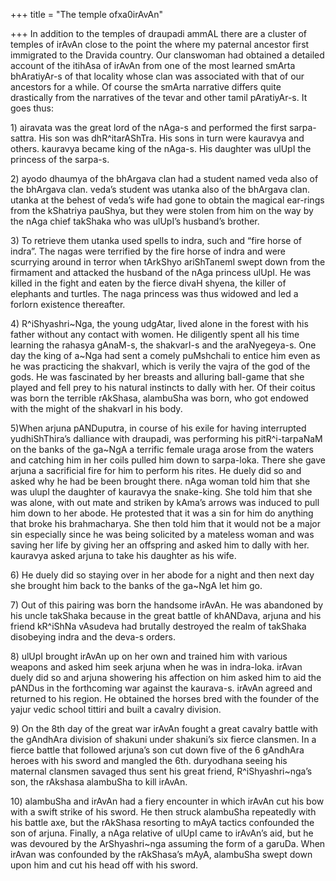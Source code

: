+++
title = "The temple ofxa0irAvAn"

+++
In addition to the temples of draupadi ammAL there are a cluster of
temples of irAvAn close to the point the where my paternal ancestor
first immigrated to the Dravida country. Our clanswoman had obtained a
detailed account of the itihAsa of irAvAn from one of the most learned
smArta bhAratiyAr-s of that locality whose clan was associated with that
of our ancestors for a while. Of course the smArta narrative differs
quite drastically from the narratives of the tevar and other tamil
pAratiyAr-s. It goes thus:

1\) airavata was the great lord of the nAga-s and performed the first
sarpa-sattra. His son was dhR^itarAShTra. His sons in turn were kauravya
and others. kauravya became king of the nAga-s. His daughter was ulUpI
the princess of the sarpa-s.

2\) ayodo dhaumya of the bhArgava clan had a student named veda also of
the bhArgava clan. veda’s student was utanka also of the bhArgava clan.
utanka at the behest of veda’s wife had gone to obtain the magical
ear-rings from the kShatriya pauShya, but they were stolen from him on
the way by the nAga chief takShaka who was ulUpI’s husband’s brother.

3\) To retrieve them utanka used spells to indra, such and “fire horse
of indra”. The nagas were terrified by the fire horse of indra and were
scurrying around in terror when tArkShyo ariShTanemI swept down from the
firmament and attacked the husband of the nAga princess ulUpI. He was
killed in the fight and eaten by the fierce divaH shyena, the killer of
elephants and turtles. The naga princess was thus widowed and led a
forlorn existence thereafter.

4\) R^iShyashri\~Nga, the young udgAtar, lived alone in the forest with
his father without any contact with women. He diligently spent all his
time learning the rahasya gAnaM-s, the shakvarI-s and the araNyegeya-s.
One day the king of a\~Nga had sent a comely puMshchali to entice him
even as he was practicing the shakvarI, which is verily the vajra of the
god of the gods. He was fascinated by her breasts and alluring ball-game
that she played and fell prey to his natural instincts to dally with
her. Of their coitus was born the terrible rAkShasa, alambuSha was born,
who got endowed with the might of the shakvarI in his body.

5)When arjuna pANDuputra, in course of his exile for having interrupted
yudhiShThira’s dalliance with draupadi, was performing his
pitR^i-tarpaNaM on the banks of the ga\~NgA a terrific female uraga
arose from the waters and catching him in her coils pulled him down to
sarpa-loka. There she gave arjuna a sacrificial fire for him to perform
his rites. He duely did so and asked why he had be been brought there.
nAga woman told him that she was ulupI the daughter of kauravya the
snake-king. She told him that she was alone, with out mate and striken
by kAma’s arrows was induced to pull him down to her abode. He protested
that it was a sin for him do anything that broke his brahmacharya. She
then told him that it would not be a major sin especially since he was
being solicited by a mateless woman and was saving her life by giving
her an offspring and asked him to dally with her. kauravya asked arjuna
to take his daughter as his wife.

6\) He duely did so staying over in her abode for a night and then next
day she brought him back to the banks of the ga\~NgA let him go.

7\) Out of this pairing was born the handsome irAvAn. He was abandoned
by his uncle takShaka because in the great battle of khANDava, arjuna
and his friend kR^iShNa vAsudeva had brutally destroyed the realm of
takShaka disobeying indra and the deva-s orders.

8\) ulUpI brought irAvAn up on her own and trained him with various
weapons and asked him seek arjuna when he was in indra-loka. irAvan
duely did so and arjuna showering his affection on him asked him to aid
the pANDus in the forthcoming war against the kaurava-s. irAvAn agreed
and returned to his region. He obtained the horses bred with the founder
of the yajur vedic school tittiri and built a cavalry division.

9\) On the 8th day of the great war irAvAn fought a great cavalry battle
with the gAndhAra division of shakuni under shakuni’s six fierce
clansmen. In a fierce battle that followed arjuna’s son cut down five of
the 6 gAndhAra heroes with his sword and mangled the 6th. duryodhana
seeing his maternal clansmen savaged thus sent his great friend,
R^iShyashri\~nga’s son, the rAkshasa alambuSha to kill irAvAn.

10\) alambuSha and irAvAn had a fiery encounter in which irAvAn cut his
bow with a swift strike of his sword. He then struck alambuSha
repeatedly with his battle axe, but the rAkShasa resorting to mAyA
tactics confounded the son of arjuna. Finally, a nAga relative of ulUpI
came to irAvAn’s aid, but he was devoured by the ArShyashri\~nga
assuming the form of a garuDa. When irAvan was confounded by the
rAkShasa’s mAyA, alambuSha swept down upon him and cut his head off with
his sword.
